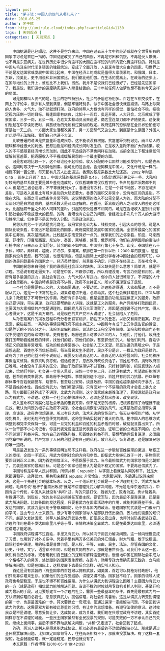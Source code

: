 ```yaml
---
layout: post
title: "茅于轼：中国人的怨气从哪儿来？"
date: 2010-05-25
author: 茅于轼
from: http://unirule.cloud/index.php?c=article&id=1130
tags: [ 天则观点 ]
categories: [ 天则观点 ]
---
```


<div class="article">
 <div class="body-text">
  <p align="left">
  </p>
  <div style="text-indent: 18pt">
   <span style="font-size: 9pt">
    中国据说是已经崛起。这并不是空穴来风，中国在过去三十年中的经济成就在全世界所有的国家中可说是首屈一指的。中国彻底改变了自己的面貌，不再是穷困和饥饿，不再是受人欺侮，也不再是东亚病夫。在世界历史中很少有这样的大国在这样短的时间内变化得这样快的。特别是中国从毛泽东时代闭关锁国的独裁统治，变成了全面开放，人民享有很大自由的国家。和世界上不论是发达国家或发展中国家比起来，中国在经济上的成就是值得大家羡慕的。和俄国，日本，东欧，拉美比，更不用说和非洲国家比，我们都比他们强。在生活的提高上，在政治的进步上，在国际地位的上升上，谁也比不上我们。当然，我并不是说我们已经很好了，已经是先进国家了，我是说，我们进步的速度确实是叫人瞠目结舌的。三十年前任何人做梦也想不到有今天这样的局面。
   </span>
  </div>
  <div style="text-indent: 18pt">
   <span style="font-size: 9pt">
   </span>
  </div>
  <div style="text-indent: 18pt">
   <span style="font-size: 9pt">
    可是同样叫人丧气的是，社会的怨气特别大，社会的矛盾也特别多。百姓在互相交谈中，在网上的评论中，很少有人感到满意，倒是牢骚特别多，似乎中国社会很快就要崩溃。马路上吵架的人也多，火气大，动不动就想打架。政府的领导人大概也有同样的感觉，很怕社会不稳，把稳定视为压倒一切的目标。每逢国家有庆典，比如十一阅兵，奥运开幕，人大开会，北京就成了警察国家，三步一岗，五步一哨，连老太太都动员出来巡逻，商店里连菜刀都不许随便卖。这使我们想起在中学读历史时，异族统治的元朝有过类似的规定。政府这样的恐惧感在全世界恐怕也可算是独一无二的。一方面大家生活都改善了，另一方面怨气又这么大。到底是什么原因？外国人对此觉得无法解释。我们自己也说不大清。
   </span>
  </div>
  <div style="text-indent: 18pt">
   <span style="font-size: 9pt">
   </span>
  </div>
  <div style="text-indent: 18pt">
   <span style="font-size: 9pt">
    比较普遍的说法是贫富差距造成民怨。这不能说没有根据。贫富差距到处可见，而且给人的眼球和神经很大的刺激。民怨加剧是和经济成长同时发生的，它是收入差距不断扩大的结果。收入的不平感随着经济增长而加剧，因此不平造成的不满也同样在加强。当前全国上下都注意如何缓解贫富差距，把克服收入不平看成缓解民怨的一个最主要的方面。
   </span>
  </div>
  <div style="text-indent: 18pt">
   <span style="font-size: 9pt">
   </span>
  </div>
  <div style="text-indent: 18pt">
   <span style="font-size: 9pt">
    可是客观地比较一下，这个结论经不起检验。收入分配的不公固然可能引发怨气，但是也未必，这同时取决于一系列其他因素。最可比的是香港。香港同样是中国人，文化传统是一样的。相距不到一百公里，每天都有几万人出出进进。香港的基尼系数比大陆还高，
   </span>
   <span style="font-size: 9pt">
    2002
   </span>
   <span style="font-size: 9pt">
    年时是
   </span>
   <span style="font-size: 9pt">
    0.45
   </span>
   <span style="font-size: 9pt">
    ，现在上升到了
   </span>
   <span style="font-size: 9pt">
    0.5
   </span>
   <span style="font-size: 9pt">
    。中国大陆的基尼系数是
   </span>
   <span style="font-size: 9pt">
    0.45
   </span>
   <span style="font-size: 9pt">
    ，分配比香港还更公平一些。大陆相对较高的基尼系数主要是城乡差别造成的，仅仅看城市或仅仅看农村，各自的基尼系数都不到
   </span>
   <span style="font-size: 9pt">
    0.4.
   </span>
   <span style="font-size: 9pt">
    但是把二者合起来，不平等就特别大了。香港没有农村，它是一个城市地区，不存在城乡差别，可是收入差距比有城乡差别的大陆还要大。香港的面积又非常小，没有地区间的差别。不像在大陆，东西之间自然条件非常不同。这说明香港的收入不公完全是人为的。而大陆的分配不公部分地是自然造成的，基尼系数大是可以理解的。在香港，距离很近的人之间收入的差别这样大，比起远隔千里之外的人同样的差距，引起的感受是极不相同的。可是在香港收入差别并没有引起社会的不稳或很大的民怨。的确，香港也有它自己的问题，曾经发生多次几十万人的大游行和静坐示威。但主要不是因为收入分配，而是政治原因。
   </span>
  </div>
  <div style="text-indent: 18pt">
   <span style="font-size: 9pt">
   </span>
  </div>
  <div style="text-indent: 18pt">
   <span style="font-size: 9pt">
    民怨大的另一个说法是贪污腐化。政府官员化公为私，钱权交易，引起大众的怨恨。可是从国际比较来看，中国远不是最腐化的国家。政府腐败是发展中国家的通病。全世界最腐化的国家集中在非洲，其次是南美洲。比较起来东南亚算好一点的。就拿我们的近邻来看，印度，马来西亚，菲律宾，印度尼西亚，尼泊尔，泰国，柬埔寨，越南，俄罗斯等，他们在透明国际的廉洁排行榜中除了马来西亚比我们好，其余的都不如中国。中国排行第七十多位。印度，泰国排在八十多位。印尼，菲律宾，越南，尼泊尔，柬埔寨，都排在第一百位以后（
   </span>
   <span style="font-size: 9pt">
    2009
   </span>
   <span style="font-size: 9pt">
    年的数据）。这些国家有没有民怨，我不知道，也很难调查。但是从国际上大部分学者对中国社会的观察可知，中国的确是问题最多的国家之一。经济虽然很好，前景很不确定。问题不在经济上，而在社会中。
   </span>
  </div>
  <div style="text-indent: 18pt">
   <span style="font-size: 9pt">
   </span>
  </div>
  <div style="text-indent: 18pt">
   <span style="font-size: 9pt">
    中国的民怨来自何处？我的直感是社会正义的缺失。正义缺失是什么意思？简单讲，就是不讲理。古语说有理走遍天下。可是在中国，不跟你讲理，所以有理没用，有武力倒是有用的。政府有最多最强的武力，黑社会有武力，力气大的人有武力。弱小的人就很难活了。不讲理的人什么社会里都有。中国的特点是政府不讲理，政府不主持正义。所以不讲理变成了民怨。
   </span>
  </div>
  <div style="text-indent: 18pt">
   <span style="font-size: 9pt">
   </span>
  </div>
  <div style="text-indent: 18pt">
   <span style="font-size: 9pt">
    一个社会是需要有正义的，大家都要讲理，不要动武。讲理能讲得通，大家都服理，而不是服从武力。这是一个正常的社会。如果讲理讲不通，必须动武，这个社会就非常危险。正义从哪儿来？政府起了不可替代的作用。政府有许多功能，但是最重要的功能是提供正义的服务。政府自己要讲理，带头讲理，政府还要帮助别人讲理。这就是正义的服务。共产党能够打败国民党，主要因为大家相信共产党是讲理的。国民党几百万大军溃败了，原因是道理讲不过共产党。得人心者得天下，这是千真万确的。可是现在的共产党不大讲理了，社会就陷入了危险。
   </span>
  </div>
  <div style="text-indent: 18pt">
   <span style="font-size: 9pt">
   </span>
  </div>
  <div style="text-indent: 18pt">
   <span style="font-size: 9pt">
    从孙志刚案件的揭发过程中充分看出官官相护，牺牲正义的丑态。以后又有周正毅案，郑恩宠案，躲猫猫案，一系列的事情说明政府不能主持正义。中国每年有成千上万件民告官的诉讼，但是胜诉的不到百分之十。法院明显偏袒政府。司法的公正完全没有保障。法院和检察部门还有权不受理百姓的诉讼或检举。更有甚者，政府还抓上访求诉正义的人，关他们，打他们。政府还要打压帮助百姓维权的律师，找他们的茬，罚他们的款，甚至抓他们的人，给他们判刑。百姓诉诸正义的道路非常艰难，成功的机会非常微小。社会陷入正义无望，邪恶当道的黑暗之中。于是民怨迭起，百姓也不再信任政府。每当官民发生矛盾时，民众不分是非，一概认为政府是错的。政府为了自己的利益不得不说假话，就要反对说真话的人。说真话的人就得冒风险。社会的秩序靠假话来维持。假作真时真亦假，假话说惯了，忽然政府改说真话了，百姓也不信，搞得政府百口难辨。社会没有了是非的区分。更由于政府讲理讲不过百姓，只好封锁舆论，把说真话的人抓起来，给他们判刑，社会进一步陷入黑暗，民怨一步步在上升。百姓没有武力，希望政府能够讲理。甚至用自焚来要求。但政府不予理睬。事情搞到这个地步，百姓只有用武力抗暴。所以每有群体事件百姓就翻警车，烧警车，甚至烧公安局，烧县政府。中国的百姓越来越倾向于暴力，这不是百姓的本性。百姓没有武力，他们希望讲理。只有面对一个不讲理的政府才会走上暴力之路。两方面都已经养成了不讲理，比武力的规则。这个国家越来越难治理了。其根源就是政府自以为有武力，不讲理。这样一个社会恐怕很难长久，必须赶紧找出办法，改变现状。
   </span>
  </div>
  <div style="text-indent: 18pt">
   <span style="font-size: 9pt">
   </span>
  </div>
  <div style="text-indent: 18pt">
   <span style="font-size: 9pt">
    收入差距和贪污腐化是社会矛盾的重要方面，但不是民怨的根源。把根源看错了治理就不能见效。我认为问题的根子在政府不讲理。全社会必须恢复讲理的风气，尤其是政府必须带头讲理。应该说，政府也很想讲理。所以有巨大的，法术无边的宣传部门。每天从电视到广播，从学校到机关，无时无刻不在宣传党的政策。这种宣传确实起到了很大的作用。把中国人的思维方式调整到和党中央保持一致。可是一旦党的利益和百姓的利益矛盾的时候，破绽就显露出来了。所以一位干部不小心问记者，你是代表党说话还是代表百姓说话。证明二者的立场是不同的。立场不同渊源于利益冲突。党有自己的特殊利益，和百姓的利益不同。要想帮助党恢复讲理，必须回到党章中所说的，共产党除了人民的利益没有自己的私利。放弃私利，恢复讲理，这是解决民怨的唯一道路。
   </span>
  </div>
  <div style="text-indent: 18pt">
   <span style="font-size: 9pt">
   </span>
  </div>
  <div style="text-indent: 18pt">
   <span style="font-size: 9pt">
    可是最近发生的一系列事情说明当局不这样看。政府在进一步限制百姓讲理的渠道，堵塞正义的发挥，企图一手遮天，用武力控制社会的方向和步伐。即使武力能够见效于一时，事物终究要回归到正义上来。因为百姓相信正义，不愿臣服于武力。当今最相信武力的国家恐怕是北朝鲜了，武装是国家的最高目标。可是这个国家也是被认为是最不稳定的国家。不要再迷信武力了。
   </span>
  </div>
  <div style="text-indent: 18pt">
   <span style="font-size: 9pt">
   </span>
  </div>
  <div style="text-indent: 18pt">
   <span style="font-size: 9pt">
    中国号称是中华人民共和国。所谓共和（
   </span>
   <span style="font-size: 9pt">
    republic
   </span>
   <span style="font-size: 9pt">
    ）从字面上看就是共同的和平，就是大家都讲和平，放弃武力。用共和来翻译
   </span>
   <span style="font-size: 9pt">
    republic
   </span>
   <span style="font-size: 9pt">
    非常恰当。大家都讲理，矛盾通过说理来解决，这是一个先进社会的基本标志。反之，一个落后的社会就是一个不讲理的社会，凭武力解决问题。毛泽东说"枪杆子里面出政权"就是不讲道理凭武力解决问题。不光是毛泽东迷信武力，中国有这个传统，中国从来就没有"共和"过，有的只是打仗，胜者为王，败者为寇。秀才碰着兵，有理讲不清。到现在，党的总书记必须兼任军委主席，要管军队，因为最后不是靠讲理，还是靠武力解决问题。比较各国的发达程度，只要看武力在国家活动中的作用，就能判断得差不多。最发达的国家，武装力量只用于警察和国防，绝不参与国内的政治。管理国家的武装是一门很专门的学问，是由专业人士来做的。很少有哪个国家领导人是部队行伍出身的，因为他们需要的知识不同。越是欠发达国家，领导人越是依靠武装力量。即使是文官出身，也得时刻防备武装政变。讲理的作用在最不发达国家里几乎等于零，事情的决策全靠武力。但是在最发达国家里，必须通过讲理才能定板。
   </span>
  </div>
  <div style="text-indent: 18pt">
   <span style="font-size: 9pt">
   </span>
  </div>
  <div style="text-indent: 18pt">
   <span style="font-size: 9pt">
    中国政府讲理讲不过百姓，手里又有武力，所以倾向于用武力解决问题。这一倾向慢慢变成了习惯，也用到了对外关系中。凭着手里有两万多亿美元的外汇储备，财大气粗，敢于说粗话。国际社会中讲理，用的标准是普世价值，是人权，平等，自由，民主，法治。尽管各国的文化，历史，传统，文字，语言都不相同，但是有共同的东西，那就是普世价值。可我们不认这一套，我们有自己的标准。或者用我们自己建立的逻辑来解释这些概念。慢慢地中国在国际社会中成为一个格格不入的另类，处处跟别的国家发生摩擦。在国内，动用专政力量确实是无敌的，立马能够解决问题。但是在国际上，这样发展下去最后会怎样，确实叫人担心。
   </span>
  </div>
  <div style="text-indent: 18pt">
   <span style="font-size: 9pt">
   </span>
  </div>
  <div style="text-indent: 18pt">
   <span style="font-size: 9pt">
    百姓是没有武装的（有些国家的百姓可以拥有武装，如美国，百姓可以持枪对付政府），他们只能靠讲理来生存。如果他们的生存受威胁，讲理又讲不通，国家就不稳了。国家的领导人或政府也希望稳定，于是也不得不和百姓讲理。为什么从讲武力到讲理这么困难？主要因为有武力的一方（就是政府）相信武力能够解决问题。当谈不拢的时候就用专政机关抓人判刑，甚至开枪成为最后的手段。可见要想建立一个讲理的社会，需要一些最基本的条件。首先是最有武力的一方认识到讲理的必要性，愿意放弃武力，提倡讲理，将社会引向善治。这是从讲武力转变到讲理的第一步，也是最困难的一步。其次要建立一套规矩，使通过讲理一定能解决问题，不会回到讲武力的状态。这需要双方都有彼此尊重的习惯，有让步的思想准备，有遵守法律的意识。这时候民众是不是讲理，愿意妥协让步，达成协议，成为关键。我们现在只感觉政府不讲理，其实百姓同样存在不讲理的可能。一些民主国家虽然有全民投票的规则，可是失败的一方不承认自己的失败，继续上街闹事，最后不得不靠动武解决问题，"共和"又走远了，社会回到了起点。
   </span>
  </div>
  <div style="text-indent: 18pt">
   <span style="font-size: 9pt">
   </span>
  </div>
  <div style="text-indent: 18pt">
   <span style="font-size: 9pt">
    的确，两派人谈判未见得总能达成协议。所以必须有最后的不动武的解决办法。那就是通过全民投票解决问题。比如决定国家领导人，往往两派相持不下，那就由投票解决。有了这样一套规矩，社会就能讲理，就一定能稳定，民怨也就没有了。
   </span>
  </div>
  <div style="text-indent: 18pt">
   <span style="font-size: 9pt">
   </span>
  </div>
  <div style="text-indent: 18pt">
   <span style="font-size: 9pt">
    本文原载：作者博客
   </span>
   <span style="font-size: 9pt">
    (2010-05-11 19:42:39)
   </span>
  </div>
 </div>
</div>

